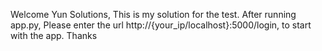 Welcome Yun Solutions, 
This is my solution for the test.
After running app.py, Please enter the url http://{your_ip/localhost}:5000/login, to start with the app.
Thanks
